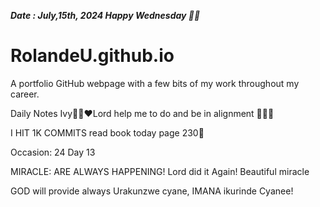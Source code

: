 ***Date : July,15th, 2024 Happy Wednesday 🫶🏾***
# RolandeU.github.io
 
A portfolio GitHub webpage with a few bits of my work throughout my career.

Daily Notes
Ivy🙌🏽❤️Lord help me to do and be in alignment  💚🙏🏾 

I HIT 1K COMMITS
read book today page 230💚

Occasion: 24
 Day 13

MIRACLE: ARE ALWAYS HAPPENING!
Lord did it Again! Beautiful miracle

GOD will provide always 
Urakunzwe cyane, IMANA ikurinde Cyanee!






